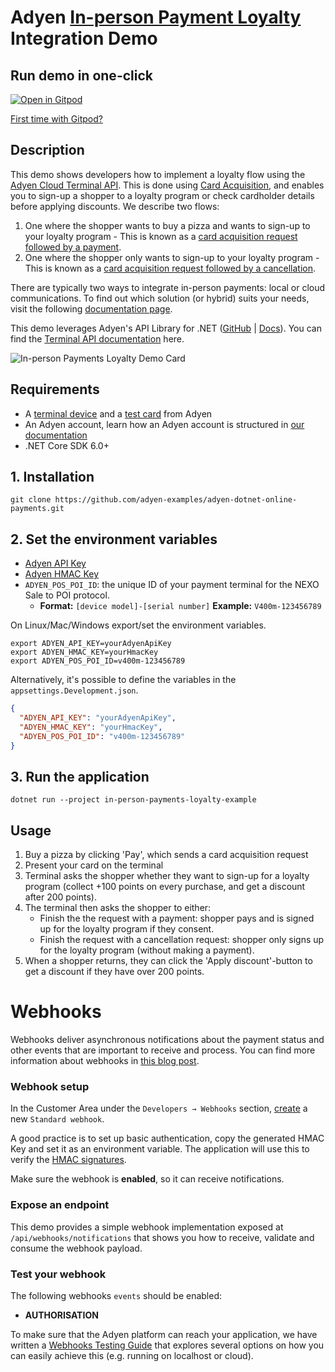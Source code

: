 ﻿# Adyen [In-person Payment Loyalty](https://docs.adyen.com/point-of-sale/) Integration Demo

## Run demo in one-click
[![Open in Gitpod](https://gitpod.io/button/open-in-gitpod.svg)](https://gitpod.io/#https://github.com/adyen-examples/adyen-dotnet-online-payments/tree/main/in-person-payments-loyalty-example)

[First time with Gitpod?](https://github.com/adyen-examples/.github/blob/main/pages/gitpod-get-started.md)

## Description
This demo shows developers how to implement a loyalty flow using the [Adyen Cloud Terminal API](https://docs.adyen.com/point-of-sale/design-your-integration/choose-your-architecture/cloud/). 
This is done using [Card Acquisition](https://docs.adyen.com/point-of-sale/card-acquisition/), and enables you to sign-up a shopper to a loyalty program or check cardholder details before applying discounts.
We describe two flows:
1. One where the shopper wants to buy a pizza and wants to sign-up to your loyalty program - This is known as a [card acquisition request followed by a payment](https://docs.adyen.com/point-of-sale/card-acquisition/#continue-with-payment).
2. One where the shopper only wants to sign-up to your loyalty program - This is known as a [card acquisition request followed by a cancellation](https://docs.adyen.com/point-of-sale/card-acquisition/#cancel-completed).

There are typically two ways to integrate in-person payments: local or cloud communications.
To find out which solution (or hybrid) suits your needs, visit the following [documentation page](https://docs.adyen.com/point-of-sale/design-your-integration/choose-your-architecture/#choosing-between-cloud-and-local).


This demo leverages Adyen's API Library for .NET ([GitHub](https://github.com/Adyen/adyen-dotnet-api-library) | [Docs](https://docs.adyen.com/development-resources/libraries?tab=c__5#csharp)). You can find the [Terminal API documentation](https://docs.adyen.com/point-of-sale/design-your-integration/terminal-api/terminal-api-reference/) here.


![In-person Payments Loyalty Demo Card](wwwroot/images/cardacquisitioncard.gif)

## Requirements
- A [terminal device](https://docs.adyen.com/point-of-sale/user-manuals/) and a [test card](https://docs.adyen.com/point-of-sale/testing-pos-payments/) from Adyen
- An Adyen account, learn how an Adyen account is structured in [our documentation](https://docs.adyen.com/point-of-sale/design-your-integration/determine-account-structure/)
- .NET Core SDK 6.0+


## 1. Installation
```
git clone https://github.com/adyen-examples/adyen-dotnet-online-payments.git
```

## 2. Set the environment variables
* [Adyen API Key](https://docs.adyen.com/user-management/how-to-get-the-api-key)
* [Adyen HMAC Key](https://docs.adyen.com/development-resources/webhooks/verify-hmac-signatures)
* `ADYEN_POS_POI_ID`: the unique ID of your payment terminal for the NEXO Sale to POI protocol.
   - **Format:** `[device model]-[serial number]` **Example:** `V400m-123456789`

On Linux/Mac/Windows export/set the environment variables.
```shell
export ADYEN_API_KEY=yourAdyenApiKey
export ADYEN_HMAC_KEY=yourHmacKey
export ADYEN_POS_POI_ID=v400m-123456789
```

Alternatively, it's possible to define the variables in the `appsettings.Development.json`.
```json
{
  "ADYEN_API_KEY": "yourAdyenApiKey",
  "ADYEN_HMAC_KEY": "yourHmacKey",
  "ADYEN_POS_POI_ID": "v400m-123456789"
}
```

## 3. Run the application

```shell
dotnet run --project in-person-payments-loyalty-example 
```

## Usage

1. Buy a pizza by clicking 'Pay', which sends a card acquisition request
2. Present your card on the terminal
3. Terminal asks the shopper whether they want to sign-up for a loyalty program (collect +100 points on every purchase, and get a discount after 200 points).
4. The terminal then asks the shopper to either:
   - Finish the the request with a payment: shopper pays and is signed up for the loyalty program if they consent.
   - Finish the request with a cancellation request: shopper only signs up for the loyalty program (without making a payment).
5. When a shopper returns, they can click the 'Apply discount'-button to get a discount if they have over 200 points.

# Webhooks

Webhooks deliver asynchronous notifications about the payment status and other events that are important to receive and process.
You can find more information about webhooks in [this blog post](https://www.adyen.com/knowledge-hub/consuming-webhooks).

### Webhook setup

In the Customer Area under the `Developers → Webhooks` section, [create](https://docs.adyen.com/development-resources/webhooks/#set-up-webhooks-in-your-customer-area) a new `Standard webhook`.

A good practice is to set up basic authentication, copy the generated HMAC Key and set it as an environment variable. The application will use this to verify the [HMAC signatures](https://docs.adyen.com/development-resources/webhooks/verify-hmac-signatures/).

Make sure the webhook is **enabled**, so it can receive notifications.

### Expose an endpoint

This demo provides a simple webhook implementation exposed at `/api/webhooks/notifications` that shows you how to receive, validate and consume the webhook payload.

### Test your webhook

The following webhooks `events` should be enabled:
* **AUTHORISATION**

To make sure that the Adyen platform can reach your application, we have written a [Webhooks Testing Guide](https://github.com/adyen-examples/.github/blob/main/pages/webhooks-testing.md)
that explores several options on how you can easily achieve this (e.g. running on localhost or cloud).

